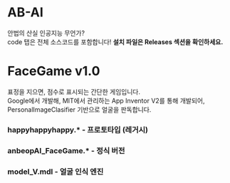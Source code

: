 # AB-AI
안법의 산실 인공지능 무언가?  
code 탭은 전체 소스코드를 포함합니다! **설치 파일은 Releases 섹션을 확인하세요.**

# FaceGame v1.0
표정을 지으면, 점수로 표시되는 간단한 게임입니다.  
Google에서 개발해, MIT에서 관리하는 App Inventor V2를 통해 개발되어, PersonalImageClasifier 기반으로 얼굴을 판독합니다.

### happyhappyhappy.* - 프로토타입 (레거시)
### anbeopAI_FaceGame.* - 정식 버전
### model_V.mdl - 얼굴 인식 엔진
